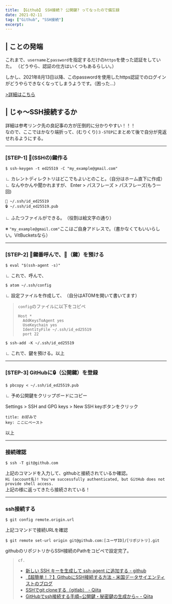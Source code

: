 ```yaml
---
title: 【Github】 SSH接続？ 公開鍵? ってなったので備忘録
date: 2021-02-11
tag: ["Github", "SSH接続"]
excerpt:
---
```


## | ことの発端
これまで、`username`と`password`を指定するだけの`https`を使った認証をしていた。 （どうやら、認証の仕方はいくつもあるらしい。）

しかし、2021年8月13日以降、このpasswordを使用したhttps認証でのログインがどうやらできなくなってしまうようです。（困った...）

[>詳細はこちら](https://github.blog/2020-12-15-token-authentication-requirements-for-git-operations/)


## | じゃ〜SSH接続するか

   詳細は参考リンク先の良記事の方が圧倒的に分かりやすい！！！<br>
   なので、ここではかなり端折って、(むりくり)`３-STEP`にまとめて後で自分が見返せれるようにする。

---
### [STEP-1] 🔐(SSHの)鍵作る
```
$ ssh-keygen -t ed25519 -C "my_example@gmail.com"
```
∟ カレントディレクトリはどこでもよいとのこと。（自分はホーム直下に作成）<br>
∟ なんやかんや聞かれますが、  Enter > パスフレーズ > パスフレーズ(もう一回)
```
🔑 ~/.ssh/id_ed25519
🔒 ~/.ssh/id_ed25519.pub
```
∟ ふたつファイルができる。　（役割は絵文字の通り）

※ ```"my_example@gmail.com"```ここはご自身アドレスで。（書かなくてもいいらしい。VitBucketsなら）

---
### [STEP-2] 👤鍵番呼んで、🔑（鍵）を預ける

```
$ eval "$(ssh-agent -s)"
```
∟ これで、呼んで、

```
$ atom ~/.ssh/config
```
∟ 設定ファイルを作成して、　（自分はATOMを開いて書いてます）

> `config`のファイルに以下をコピペ
>```config
> Host *
>   AddKeysToAgent yes
>   UseKeychain yes
>   IdentityFile ~/.ssh/id_ed25519
>   port 22
>```

```
$ ssh-add -K ~/.ssh/id_ed25519
```
∟ これで、鍵を預ける。以上

---
### [STEP-3] GitHubに🔒（公開鍵）を登録
```
$ pbcopy < ~/.ssh/id_ed25519.pub
```
∟ 予め公開鍵をクリップボードにコピー

Settings > SSH and GPG keys > New SSH keyボタンをクリック
```
title: お好みで
key: ここにペースト
```

以上

---
### 接続確認
```
$ ssh -T git@github.com
```
上記のコマンドを入力して、githubと接続されているか確認。<br>
`Hi (account名)! You've successfully authenticated, but GitHub does not provide shell access.`<br>
上記の様に返ってきたら接続されている！

---
### ssh接続する
```
$ git config remote.origin.url
```
上記コマンドで接続URLを確認

```
$ git remote set-url origin git@github.com:[ユーザID]/[リポジトリ].git
```
githubのリポジトリからSSH接続のPathをコピペで設定完了。



> `cf.`
>
> + [新しい SSH キーを生成して ssh-agent に追加する - github](https://docs.github.com/ja/github/authenticating-to-github/generating-a-new-ssh-key-and-adding-it-to-the-ssh-agent)
> + [【超簡単！？】GithubにSSH接続する方法 - 米国データサイエンティストのブログ](https://datawokagaku.com/github_ssh/)
> + [SSHでgit cloneする（gitlab） - Qiita](https://qiita.com/altblanc/items/2ddcfa68ece7a68aff3d)
> + [GitHubでssh接続する手順~公開鍵・秘密鍵の生成から~ - Qiita](https://qiita.com/shizuma/items/2b2f873a0034839e47ce)
